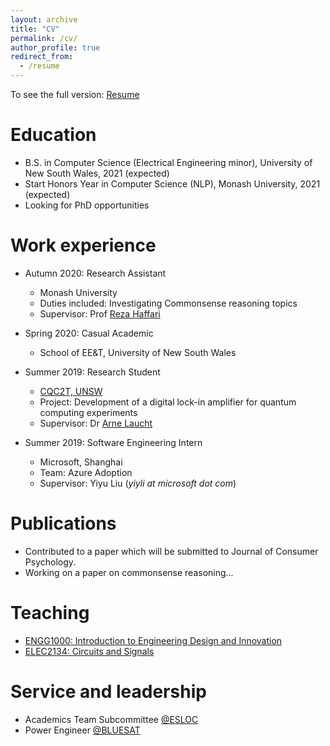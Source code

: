 ```yaml
---
layout: archive
title: "CV"
permalink: /cv/
author_profile: true
redirect_from:
  - /resume
---
```


To see the full version: [Resume](/resume.pdf)

Education
======

* B.S. in Computer Science (Electrical Engineering minor), University of New South Wales, 2021 (expected)
* Start Honors Year in Computer Science (NLP), Monash University, 2021 (expected)
* Looking for PhD opportunities

Work experience
======

* Autumn 2020: Research Assistant
  * Monash University
  * Duties included: Investigating Commonsense reasoning topics
  * Supervisor: Prof [Reza Haffari](http://users.monash.edu.au/~gholamrh/)


* Spring 2020: Casual Academic
  * School of EE&T, University of New South Wales

* Summer 2019: Research Student
  * [CQC2T, UNSW](https://www.cqc2t.org/)
  * Project: Development of a digital lock-in amplifier for quantum computing experiments
  * Supervisor: Dr [Arne Laucht](https://www.cqc2t.org/author/a-laucht/)

* Summer 2019: Software Engineering Intern
  * Microsoft, Shanghai
  * Team: Azure Adoption
  * Supervisor: Yiyu Liu (_yiyli at microsoft dot com_)



Publications
======
* Contributed to a paper which will be submitted to Journal of Consumer Psychology.
* Working on a paper on commonsense reasoning...
  
  
Teaching
======
* [ENGG1000: Introduction to Engineering Design and Innovation](https://www.handbook.unsw.edu.au/undergraduate/courses/2020/ENGG1000)
* [ELEC2134: Circuits and Signals](https://www.handbook.unsw.edu.au/undergraduate/courses/2020/elec2134) 

Service and leadership
======

* Academics Team Subcommittee [@ESLOC](http://www.elsoc.net/)
* Power Engineer [@BLUESAT](https://bluesat.com.au/)
